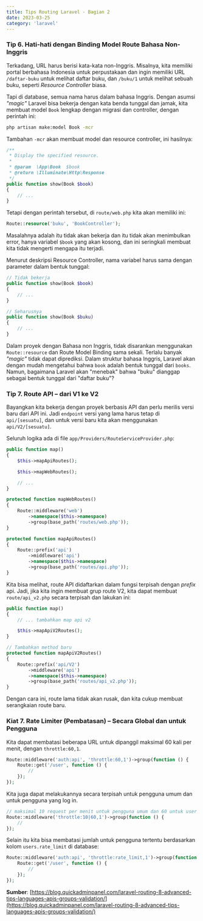 ```yaml
---
title: Tips Routing Laravel - Bagian 2
date: 2023-03-25
category: 'laravel'
---
```


### Tip 6. Hati-hati dengan Binding Model Route Bahasa Non-Inggris

Terkadang, URL harus berisi kata-kata non-Inggris. Misalnya, 
kita memiliki portal berbahasa Indonesia untuk perpustakaan 
dan ingin memiliki URL `/daftar-buku` untuk melihat daftar buku, 
dan `/buku/1` untuk melihat sebuah buku, seperti *Resource Controller* biasa.

Tapi di database, semua nama harus dalam bahasa Inggris. 
Dengan asumsi *"magic"* Laravel bisa bekerja dengan kata benda tunggal dan jamak,
kita membuat model `Book` lengkap dengan migrasi dan controller, dengan perintah ini:

```bash
php artisan make:model Book -mcr
```

Tambahan `-mcr` akan membuat model dan resource controller,
ini hasilnya:

```php
/**
 * Display the specified resource.
 *
 * @param  \App\Book  $book
 * @return \Illuminate\Http\Response
 */
public function show(Book $book)
{
    // ...
}
```

Tetapi dengan perintah tersebut, di `route/web.php` kita akan memiliki ini:

```php
Route::resource('buku', 'BookController');
```

Masalahnya adalah itu tidak akan bekerja dan itu tidak akan 
menimbulkan error, hanya variabel `$book` yang akan kosong, 
dan ini seringkali membuat kita tidak mengerti mengapa itu terjadi.

Menurut deskripsi Resource Controller, nama variabel 
harus sama dengan parameter dalam bentuk tunggal:

```php
// Tidak bekerja
public function show(Book $book)
{
    // ...
}

// Seharusnya
public function show(Book $buku)
{
    // ...
}
```

Dalam proyek dengan Bahasa non Inggris, tidak disarankan menggunakan 
`Route::resource` dan Route Model Binding sama sekali. 
Terlalu banyak *"magic"* tidak dapat diprediksi. Dalam struktur bahasa Inggris, 
Laravel akan dengan mudah mengetahui bahwa `book` adalah bentuk tunggal dari `books`.
Namun, bagaimana Laravel akan "menebak" bahwa "buku" dianggap sebagai 
bentuk tunggal dari "daftar buku"?

### Tip 7. Route API – dari V1 ke V2

Bayangkan kita bekerja dengan proyek berbasis API 
dan perlu merilis versi baru dari API ini. 
Jadi `endpoint` versi yang lama harus tetap di `api/[sesuatu]`, 
dan untuk versi baru kita akan menggunakan `api/V2/[sesuatu]`.

Seluruh logika ada di file `app/Providers/RouteServiceProvider.php`:

```php
public function map()
{
    $this->mapApiRoutes();

    $this->mapWebRoutes();

    // ...
}

protected function mapWebRoutes()
{
    Route::middleware('web')
        ->namespace($this->namespace)
        ->group(base_path('routes/web.php'));
}

protected function mapApiRoutes()
{
    Route::prefix('api')
        ->middleware('api')
        ->namespace($this->namespace)
        ->group(base_path('routes/api.php'));
}
```

Kita bisa melihat, route API didaftarkan dalam fungsi terpisah dengan *prefix* api.
Jadi, jika kita ingin membuat grup route V2, kita dapat membuat `route/api_v2.php` 
secara terpisah dan lakukan ini:

```php
public function map()
{
    // ... tambahkan map api v2

    $this->mapApiV2Routes();
}

// Tambahkan method baru
protected function mapApiV2Routes()
{
    Route::prefix('api/V2')
        ->middleware('api')
        ->namespace($this->namespace)
        ->group(base_path('routes/api_v2.php'));
}
```

Dengan cara ini, route lama tidak akan rusak, 
dan kita cukup membuat serangkaian route baru.

### Kiat 7. Rate Limiter (Pembatasan) – Secara Global dan untuk Pengguna

Kita dapat membatasi beberapa URL untuk dipanggil 
maksimal 60 kali per menit, dengan `throttle:60,1`.

```php
Route::middleware('auth:api', 'throttle:60,1')->group(function () {
    Route::get('/user', function () {
        //
    });
});
```

Kita juga dapat melakukannya secara terpisah 
untuk pengguna umum dan untuk pengguna yang log in.

```php
// maksimal 10 request per menit untuk pengguna umum dan 60 untuk user yang terotentikasi
Route::middleware('throttle:10|60,1')->group(function () {
    //
});
```

Selain itu kita bisa membatasi jumlah untuk pengguna tertentu 
berdasarkan kolom `users.rate_limit` di database:

```php
Route::middleware('auth:api', 'throttle:rate_limit,1')->group(function () {
    Route::get('/user', function () {
        //
    });
});
```

**Sumber**: [https://blog.quickadminpanel.com/laravel-routing-8-advanced-tips-languages-apis-groups-validation/](https://blog.quickadminpanel.com/laravel-routing-8-advanced-tips-languages-apis-groups-validation/)